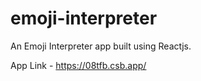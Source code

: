 # emoji-interpreter

An Emoji Interpreter app built using Reactjs.


App Link - https://08tfb.csb.app/
